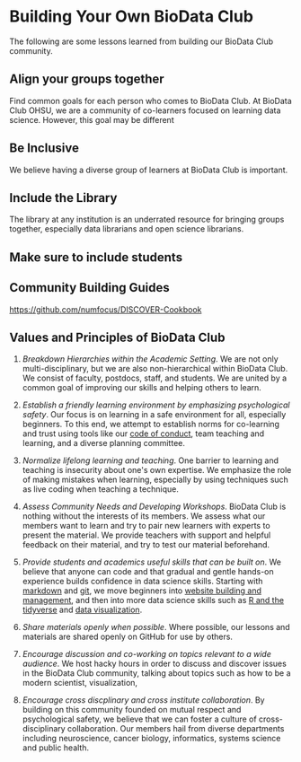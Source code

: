 # Building Your Own BioData Club

The following are some lessons learned from building our BioData Club community. 

## Align your groups together

Find common goals for each person who comes to BioData Club. At BioData Club OHSU, we are a community of co-learners focused on learning data science. However, this goal may be different 

## Be Inclusive

We believe having a diverse group of learners at BioData Club is important. 

## Include the Library

The library at any institution is an underrated resource for bringing groups together, especially data librarians and open science librarians. 
  
## Make sure to include students



## Community Building Guides

https://github.com/numfocus/DISCOVER-Cookbook

## Values and Principles of BioData Club

1. *Breakdown Hierarchies within the Academic Setting*. We are not only multi-disciplinary, but we are also non-hierarchical within BioData Club. We consist of faculty, postdocs, staff, and students. We are united by a common goal of improving our skills and helping others to learn. 

2. *Establish a friendly learning environment by emphasizing psychological safety*. Our focus is on learning in a safe environment for all, especially beginners. To this end, we attempt to establish norms for co-learning and trust using tools like our [code of conduct](../code_of_conduct/), team teaching and learning, and a diverse planning committee.

3. *Normalize lifelong learning and teaching*. One barrier to learning and teaching is insecurity about one's own expertise. We emphasize the role of making mistakes when learning, especially by using techniques such as live coding when teaching a technique. 

4. *Assess Community Needs and Developing Workshops*. BioData Club is nothing without the interests of its members. We assess what our members want to learn and try to pair new learners with experts to present the material. We provide teachers with support and helpful feedback on their material, and try to test our material beforehand.

5. *Provide students and academics useful skills that can be built on*. We believe that anyone can code and that gradual and gentle hands-on experience builds confidence in data science skills. Starting with [markdown](https://github.com/laderast/magic-of-markdown) and [git](https://github.com/probinso/introduction-git), we move beginners into [website building and management](https://biodata-club.github.io/githubPagesTutorial/), and then into more data science skills such as [R and the tidyverse](https://www.datacamp.com/courses/rbootcamp) and [data visualization](https://apreshill.github.io/ohsu-biodatavis/slides.html). 

6. *Share materials openly when possible*. Where possible, our lessons and materials are shared openly on GitHub for use by others.

7. *Encourage discussion and co-working on topics relevant to a wide audience*. We host hacky hours in order to discuss and discover issues in the BioData Club community, talking about topics such as how to be a modern scientist, visualization, 

8. *Encourage cross discplinary and cross institute collaboration*. By building on this community founded on mutual respect and psychological safety, we believe that we can foster a culture of cross-disciplinary collaboration. Our members hail from diverse departments including neuroscience, cancer biology, informatics, systems science and public health. 